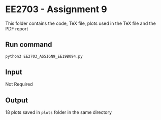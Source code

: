 # EE2703 - Assignment 9

This folder contains the code, TeX file, plots used in the TeX file and the PDF report

## Run command
```bash
python3 EE2703_ASSIGN9_EE19B094.py
```

## Input
Not Required

## Output
18 plots saved in ```plots``` folder in the same directory


